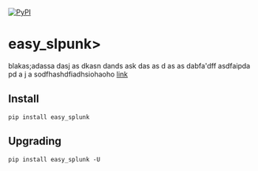 [![PyPI](https://img.shields.io/pypi/v/easy_splunk.svg)](https://pypi.python.org/pypi/easy_splunk)

easy_slpunk>
===========

blakas;adassa dasj as dkasn dands ask das as d
as as dabfa'dff
asdfaipda
pd a j a  sodfhashdfiadhsiohaoho
[link](https://www.google.com)


Install
-------

```
pip install easy_splunk
```


Upgrading
---------

```
pip install easy_splunk -U
```